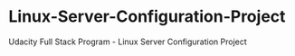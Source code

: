 # Linux-Server-Configuration-Project
Udacity Full Stack Program - Linux Server Configuration Project
